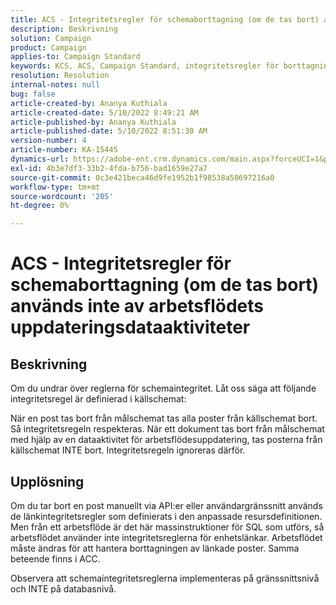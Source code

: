 ```yaml
---
title: ACS - Integritetsregler för schemaborttagning (om de tas bort) används inte av arbetsflödets uppdateringsdataaktiviteter
description: Beskrivning
solution: Campaign
product: Campaign
applies-to: Campaign Standard
keywords: KCS, ACS, Campaign Standard, integritetsregler för borttagning, beteende om borttaget, Arbetsflöde, Uppdatera data
resolution: Resolution
internal-notes: null
bug: false
article-created-by: Ananya Kuthiala
article-created-date: 5/10/2022 8:49:21 AM
article-published-by: Ananya Kuthiala
article-published-date: 5/10/2022 8:51:30 AM
version-number: 4
article-number: KA-15445
dynamics-url: https://adobe-ent.crm.dynamics.com/main.aspx?forceUCI=1&pagetype=entityrecord&etn=knowledgearticle&id=01894013-3ed0-ec11-a7b5-0022480a8e40
exl-id: 4b3e7df3-33b2-4fda-b756-bad1659e27a7
source-git-commit: 0c3e421beca46d9fe1952b1f98538a50697216a0
workflow-type: tm+mt
source-wordcount: '205'
ht-degree: 0%

---
```


# ACS - Integritetsregler för schemaborttagning (om de tas bort) används inte av arbetsflödets uppdateringsdataaktiviteter

## Beskrivning


Om du undrar över reglerna för schemaintegritet. Låt oss säga att följande integritetsregel är definierad i källschemat:



När en post tas bort från målschemat tas alla poster från källschemat bort. Så integritetsregeln respekteras. När ett dokument tas bort från målschemat med hjälp av en dataaktivitet för arbetsflödesuppdatering, tas posterna från källschemat INTE bort. Integritetsregeln ignoreras därför.


## Upplösning


Om du tar bort en post manuellt via API:er eller användargränssnitt används de länkintegritetsregler som definierats i den anpassade resursdefinitionen. Men från ett arbetsflöde är det här massinstruktioner för SQL som utförs, så arbetsflödet använder inte integritetsreglerna för enhetslänkar. Arbetsflödet måste ändras för att hantera borttagningen av länkade poster. Samma beteende finns i ACC.

Observera att schemaintegritetsreglerna implementeras på gränssnittsnivå och INTE på databasnivå.

